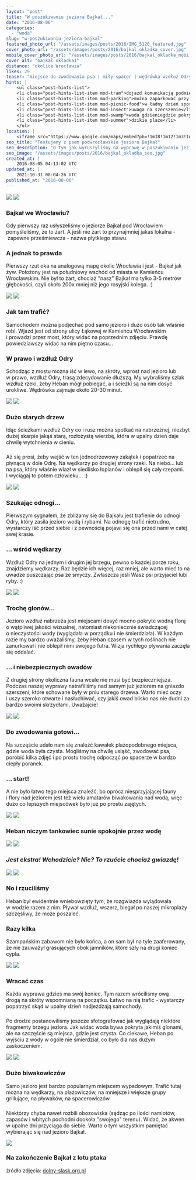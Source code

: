 ```yaml
---
layout: "post"
title: "W poszukiwaniu jeziora Bajkał..."
date: "2016-08-06"
categories:
  - "woda"
slug: "w-poszukiwaniu-jeziora-bajkal"
featured_photo_url: "/assets/images/posts/2016/IMG_5120_featured.jpg"
cover_photo_url: "/assets/images/posts/2016/bajkal_okladka_cover.jpg"
mobile_cover_photo_url: "/assets/images/posts/2016/bajkal_okladka_mobile_cover.jpg"
cover_alt: "bajkał okładka1"
distance: "okolice Wrocławia"
likes: 29
teaser: "miejsce do zwodowania psa | miły spacer | wędrówka wzdłuż Odry"
hints: |
    <ul class="post-hints-list">
    <li class="post-hints-list-item mod-tram">dojazd komunikacją podmiejską<br><a href="//polbus.pl/rozklad-jazdy?srch=plates&k2przyst=16214163&lang=pl" target="_blank">sprawdź na stronie Polbus</a></li>
    <li class="post-hints-list-item mod-parking">można zaparkować przy moście lub dojechać do jeziora</li>
    <li class="post-hints-list-item mod-picnic-food">w ładny dzień sporo wędkarzy i innych wczasowiczów</li>
    <li class="post-hints-list-item mod-insect">uwaga na szerszenie</li>
    <li class="post-hints-list-item mod-swamp">woda gdzieniegdzie pokryta glonopodobną roślinnością</li>
    <li class="post-hints-list-item mod-summer">dzikie plaże</li>
    </ul>
location: |
    <iframe src="https://www.google.com/maps/embed?pb=!1m18!1m12!1m3!1d82496.31824083519!2d16.99787625480796!3d51.11548893569196!2m3!1f0!2f0!3f0!3m2!1i1024!2i768!4f13.1!3m3!1m2!1s0x0%3A0x0!2zNTHCsDAzJzMzLjAiTiAxN8KwMDknNTQuOSJF!5e0!3m2!1sen!2spl!4v1470414643971"></iframe>
seo_title: "Testujemy z psem podwrocławskie jezioro Bajkał"
seo_description: "O tym jak wyruszyliśmy na wyprawę w poszukiwaniu jeziora Bajkał pod Wrocławiem. Spacer z psem wzdłuż Odry zakończony zabawą w wodzie."
seo_image: "/assets/images/posts/2016/bajkal_okladka_seo.jpg"
created_at: |
    2016-08-05 04:13:02 UTC
updated_at: |
    2021-10-31 08:04:26 UTC
published_at: "2016-08-06"
---
```


<section class="post-section">
  <div class="post-section-photo">
    <img class="desktop" src="{{ '/assets/images/posts/2016/IMG_5053.jpg' | relative_url }}">
    <img class="mobile" src="{{ '/assets/images/posts/2016/IMG_5053_cropped.jpg' | relative_url }}">
  </div>
  <div class="post-section-wrapper">
    <section class="post-section-content">
      <h1>Bajkał we Wrocławiu?</h1>
      <p>
        Gdy pierwszy raz usłyszeliśmy o jeziorze Bajkał pod Wrocławiem pomyśleliśmy, że to żart. A jeśli nie żart to przynajmniej jakaś lokalna - zapewne prześmiewcza - nazwa płytkiego stawu.
      </p>
    </section>
    <section class="post-section-content">
      <h1>A jednak to prawda</h1>
      <p>
        Pierwszy rzut oka na analogową mapę okolic Wrocławia i jest - Bajkał jak żyw. Położony jest na południowy wschód od miasta w Kamieńcu Wrocławskim.  Nie był to żart, chociaż "nasz" Bajkał ma tylko 3-5 metrów głębokości, czyli około 200x mniej niż jego rosyjski kolega. :)
      </p>
    </section>
  </div>
</section>
<section class="post-section">
  <div class="post-section-photo">
    <img class="desktop" src="{{ '/assets/images/posts/2016/IMG_5090.jpg' | relative_url }}">
    <img class="mobile" src="{{ '/assets/images/posts/2016/IMG_5090_cropped.jpg' | relative_url }}">
  </div>
  <div class="post-section-wrapper">
    <section class="post-section-content">
      <h1>Jak tam trafić?</h1>
      <p>
       Samochodem można podjechać pod samo jezioro i dużo osób tak właśnie robi. Wjazd jest od strony ulicy Łąkowej w Kamieńcu Wrocławskim i prowadzi przez most, który widać na poprzednim zdjęciu. Prawdę powiedziawszy widać na nim piętno czasu...
      </p>
    </section>
    <section class="post-section-content">
      <h1>W prawo i wzdłuż Odry</h1>
      <p>
        Schodząc z mostu można iść w lewo, na skróty, wprost nad jezioro lub w prawo, wzdłuż Odry, trasą zdecydowanie dłuższą. My wybraliśmy szlak wzdłuż rzeki, żeby Heban mógł pobiegać, a i ścieżki są na nim dosyć urokliwe. Wędrówka zajmuje około 20-30 minut.
      </p>
    </section>
  </div>
</section>
<section class="post-section">
  <div class="post-section-photo">
    <img class="desktop" src="{{ '/assets/images/posts/2016/IMG_5092.jpg' | relative_url }}">
    <img class="mobile" src="{{ '/assets/images/posts/2016/IMG_5092_cropped.jpg' | relative_url }}">
  </div>
  <div class="post-section-wrapper">
    <section class="post-section-content mod-dog">
      <h1>Dużo starych drzew</h1>
      <p>
         Idąc ścieżkami wzdłuż Odry co i rusz można spotkać na nabrzeżnej, niezbyt dużej skarpie jakąś starą, rozłożystą wierzbę, która w upalny dzień daje chwilę wytchnienia w cieniu.
      </p>
    </section>
    <section class="post-section-content mod-human">
      <h1></h1>
      <p>
        Aż się prosi, żeby wejść w ten jednodrzewowy zakątek i popatrzeć na płynącą w dole Odrę. Na wędkarzy po drugiej strony rzeki. Na niebo... lub na psa, który właśnie wlazł w siedlisko łopianów i oblepił się cały rzepami. I wyciągaj to potem człowieku... :)
      </p>
    </section>
  </div>
</section>
<section class="post-section">
  <div class="post-section-photo">
    <img class="desktop" src="{{ '/assets/images/posts/2016/IMG_5106.jpg' | relative_url }}">
    <img class="mobile" src="{{ '/assets/images/posts/2016/IMG_5106_cropped.jpg' | relative_url }}">
  </div>
  <div class="post-section-wrapper">
    <section class="post-section-content mod-dog">
      <h1>Szukając odnogi...</h1>
      <p>
        Pierwszym sygnałem, że zbliżamy się do Bajkału jest trafienie do odnogi Odry, który zasila jezioro wodą i rybami. Na odnogę trafić nietrudno, wystarczy iść przed siebie i z pewnością pojawi się ona przed nami w całej swej krasie.        
      </p>
    </section>
    <section class="post-section-content mod-human">
      <h1>... wśród wędkarzy</h1>
      <p>
        Wzdłuż Odry na jednym i drugim jej brzegu, pewno o każdej porze roku, znajdziemy wędkarzy. Raz będzie ich więcej, raz mniej, ale warto mieć to na uwadze puszczając psa ze smyczy. Zwłaszcza jeśli Wasz psi przyjaciel lubi ryby. :)
      </p>
    </section>
  </div>
</section>
<section class="post-section">
  <div class="post-section-photo">
    <img class="desktop" src="{{ '/assets/images/posts/2016/IMG_5114.jpg' | relative_url }}">
    <img class="mobile" src="{{ '/assets/images/posts/2016/IMG_5114_cropped.jpg' | relative_url }}">
  </div>
  <div class="post-section-wrapper">
    <section class="post-section-content mod-dog">
      <h1>Trochę glonów...</h1>
      <p>
        Jezioro wzdłuż nabrzeża jest miejscami dosyć mocno pokryte wodną florą o wątpliwej jakości wizualnej, natomiast niekoniecznie świadczącej o nieczystości wody (wyglądała w porządku i nie śmierdziała).  W każdym razie my bardzo uważaliśmy, żeby Heban czasem w tych roślinach nie zanurkował i nie oblepił nimi swojego futra. Wizja rychłego pływania zaczęła się oddalać.
      </p>
    </section>
    <section class="post-section-content mod-human">
      <h1>... i niebezpiecznych owadów</h1>
      <p>
        Z drugiej strony okoliczna fauna wcale nie musi być bezpieczniejsza. Podczas naszej wyprawy natrafiliśmy nad samym już jeziorem na gniazdo szerszeni, które schowane były w pniu starego drzewa. Warto mieć oczy i uszy szeroko otwarte i nasłuchiwać, czy jakiś owad blisko nas nie dudni za bardzo swoimi skrzydłami. Uważajcie!
      </p>
    </section>
  </div>
</section>
<section class="post-section">
  <div class="post-section-photo">
    <img class="desktop" src="{{ '/assets/images/posts/2016/IMG_5109-Edit.jpg' | relative_url }}">
    <img class="mobile" src="{{ '/assets/images/posts/2016/IMG_5109-Edit_cropped.jpg' | relative_url }}">
  </div>
  <div class="post-section-wrapper">
    <section class="post-section-content mod-dog">
      <h1>Do zwodowania gotowi...</h1>
      <p>
        Na szczęście udało nam się znaleźć kawałek plażopodobnego miejsca, gdzie woda była czysta. Mogliśmy na chwilę usiąść, zwodować psa, porobić kilka zdjęć i po prostu trochę odpocząć po spacerze w bardzo ciepły poranek.
      </p>
    </section>
    <section class="post-section-content mod-human">
      <h1>... start!</h1>
      <p>
        A nie było łatwo tego miejsca znaleźć, bo oprócz niesprzyjającej fauny i flory nad jeziorem jest też wielu amatarów biwakowania nad wodą, więc dużo co lepszych miejscówek było już po prostu zajętych. 
      </p>
    </section>
  </div>
</section>
<section class="post-section">
  <div class="post-section-photo">
    <img class="desktop" src="{{ '/assets/images/posts/2016/IMG_5120.jpg' | relative_url }}">
    <img class="mobile" src="{{ '/assets/images/posts/2016/IMG_5120_cropped.jpg' | relative_url }}">
  </div>
  <div class="post-section-wrapper">
    <section class="post-section-content mod-single">
      <h1>Heban niczym tankowiec sunie spokojnie przez wodę</h1>
    </section>
  </div>
</section>
<section class="post-section">
  <div class="post-section-photo">
    <img class="desktop" src="{{ '/assets/images/posts/2016/IMG_5132.jpg' | relative_url }}">
    <img class="mobile" src="{{ '/assets/images/posts/2016/IMG_5132_cropped.jpg' | relative_url }}">
  </div>
  <div class="post-section-wrapper">
    <section class="post-section-content mod-single">
      <h1><em>Jest ekstra! Wchodzicie? Nie? To rzućcie chociaż gwiazdę!</em></h1>
    </section>
  </div>
</section>
<section class="post-section">
  <div class="post-section-photo">
    <img class="desktop" src="{{ '/assets/images/posts/2016/IMG_5165.jpg' | relative_url }}">
    <img class="mobile" src="{{ '/assets/images/posts/2016/IMG_5165_cropped.jpg' | relative_url }}">
  </div>
  <div class="post-section-wrapper">
    <section class="post-section-content mod-dog">
      <h1>No i rzuciliśmy</h1>
      <p>
        Heban był ewidentnie wniebowzięty tym, że rozgwiazda wylądowała w wodzie razem z nim.  Pływał wzdłuż, wszerz, biegał po naszej mikroplaży szczęśliwy, że może poszaleć.
      </p>
    </section>
    <section class="post-section-content mod-human">
      <h1>Razy kilka</h1>
      <p>
        Szampańskim zabawom nie było końca, a on sam był na tyle zaaferowany, że nie zauważył grasujących obok jamników, które szły na drugi koniec cypla.
      </p>
    </section>
  </div>
</section>
<section class="post-section">
  <div class="post-section-photo">
    <img class="desktop" src="{{ '/assets/images/posts/2016/IMG_5174.jpg' | relative_url }}">
    <img class="mobile" src="{{ '/assets/images/posts/2016/IMG_5174_cropped.jpg' | relative_url }}">
  </div>
  <div class="post-section-wrapper">
    <section class="post-section-content">
      <h1>Wracać czas</h1>
      <p>
        Każda wyprawa gdzieś ma swój koniec. Tym razem wróciliśmy ową drogą na skróty wspomnianą na początku. Łatwo na nią trafić - wystarczy popatrzyć skąd w upalny dzień nadjeżdżają samochody.
      </p>
    </section>
    <section class="post-section-content mod-human">
      <h1></h1>
      <p>
        Po drodze postanowiliśmy jeszcze sfotografować jak wyglądają niektóre fragmenty brzegu jeziora. Jak widać woda bywa pokryta jakimiś glonami, ale na szczęście są miejsca, gdzie jest czysta. Co ciekawe, Heban po wyjściu z wody w ogóle nie śmierdział, co było dla nas dużym zaskoczeniem.
      </p>
    </section>
  </div>
</section>
<section class="post-section">
  <div class="post-section-photo">
    <img class="desktop" src="{{ '/assets/images/posts/2016/IMG_5177.jpg' | relative_url }}">
    <img class="mobile" src="{{ '/assets/images/posts/2016/IMG_5177_cropped.jpg' | relative_url }}">
  </div>
  <div class="post-section-wrapper">
    <section class="post-section-content mod-dog">
      <h1>Dużo biwakowiczów</h1>
      <p>
        Samo jezioro jest bardzo popularnym miejscem wypadowym. Trafić tutaj można na wędkarzy, na plażowiczów, na mniejsze i większe grupy grillujące, na pływaków, na spacerowiczów.
      </p>
    </section>
    <section class="post-section-content mod-human">
      <h1></h1>
      <p>
        Niektórzy chyba nawet rozbili obozowiska (sądząc po ilości namiotów, zapasów i wbitych pochodni dookoła "swojego" terenu). Widać, że akwen w upalne dni przyciąga do siebie. Warto o tym wszystkim pamiętać wybierając się nad jezioro Bajkał.
      </p>
    </section>
  </div>
</section>
<section class="post-section">
  <div class="post-section-photo mod-border">
    <img src="{{ '/assets/images/posts/2016/bajkał_z_lotu_ptaka.jpg' | relative_url }}">
  </div>
  <div class="post-section-wrapper">
    <section class="post-section-content mod-single">
      <h1>Na zakończenie Bajkał z lotu ptaka</h1>
      <p>źródło zdjęcia: <a href="//dolny-slask.org.pl/3349062,Kamieniec_Wroclawski,Jezioro_Bajkal_Zalew_Bajkal.html" target="_blank">dolny-slask.org.pl</a></p>
    </section>
  </div>
</section>
